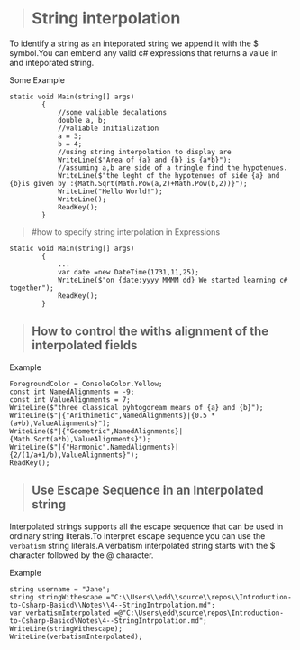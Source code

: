 > # String interpolation
To identify a string as an inteporated string we append it with the $ symbol.You can embend any 
valid c# expressions that returns a value in and inteporated string.

Some Example
```Csharp
static void Main(string[] args)
        {
            //some valiable decalations
            double a, b;
            //valiable initialization
            a = 3;
            b = 4;
            //using string interpolation to display are
            WriteLine($"Area of {a} and {b} is {a*b}");
            //assuming a,b are side of a tringle find the hypotenues.
            WriteLine($"the leght of the hypotenues of side {a} and {b}is given by :{Math.Sqrt(Math.Pow(a,2)+Math.Pow(b,2))}");
            WriteLine("Hello World!");
            WriteLine();
            ReadKey();
        }
```
> #how to specify string interpolation in Expressions
```Csharp
static void Main(string[] args)
        {
            ...
            var date =new DateTime(1731,11,25);
            WriteLine($"on {date:yyyy MMMM dd} We started learning c# together");
            ReadKey();
        }
```
> ## How to control the withs alignment of the interpolated fields
Example
```Csharp
ForegroundColor = ConsoleColor.Yellow;
const int NamedAlignments = -9;
const int ValueAlignments = 7;
WriteLine($"three classical pyhtogoream means of {a} and {b}");
WriteLine($"|{"Arithimetic",NamedAlignments}|{0.5 * (a+b),ValueAlignments}");
WriteLine($"|{"Geometric",NamedAlignments}|{Math.Sqrt(a*b),ValueAlignments}");
WriteLine($"|{"Harmonic",NamedAlignments}|{2/(1/a+1/b),ValueAlignments}");
ReadKey();
```
>  ## Use Escape Sequence in an Interpolated string

Interpolated strings supports all the escape sequence that can be used in ordinary string literals.To interpret escape sequence you can use the `verbatism` string literals.A verbatism interpolated string starts with the $ character followed by the @ character.

Example
```Csharp
string username = "Jane";
string stringWithescape ="C:\\Users\\edd\\source\\repos\\Introduction-to-Csharp-Basicd\\Notes\\4--StringIntrpolation.md";
var verbatismInterpolated =@"C:\Users\edd\source\repos\Introduction-to-Csharp-Basicd\Notes\4--StringIntrpolation.md";
WriteLine(stringWithescape);
WriteLine(verbatismInterpolated);
```